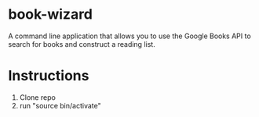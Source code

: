 # book-wizard
A command line application that allows you to use the Google Books API to search for books and construct a reading list.

# Instructions

1. Clone repo
2. run "source bin/activate"